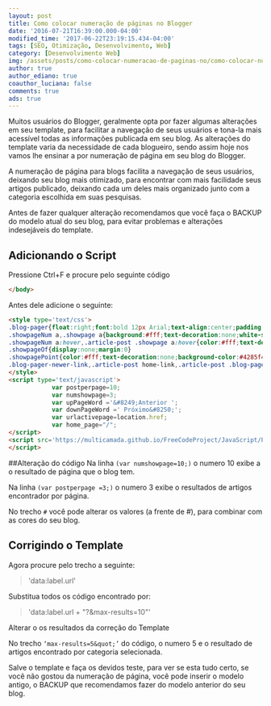 ```yaml
---
layout: post
title: Como colocar numeração de páginas no Blogger
date: '2016-07-21T16:39:00.000-04:00'
modified_time: '2017-06-22T23:19:15.434-04:00'
tags: [SEO, Otimização, Desenvolvimento, Web]
category: [Desenvolvimento Web]
img: /assets/posts/como-colocar-numeracao-de-paginas-no/como-colocar-numeracao-de-paginas-no.jpg
author: true
author_ediano: true
coauthor_luciana: false
comments: true
ads: true
---
```


Muitos usuários do Blogger, geralmente opta por fazer algumas alterações em seu template, para facilitar a navegação de seus usuários e tona-la mais acessível todas as informações publicada em seu blog. As alterações do template varia da necessidade de cada blogueiro, sendo assim hoje nos vamos lhe ensinar a por numeração de página em seu blog do Blogger.

A numeração de página para blogs facilita a navegação de seus usuários, deixando seu blog mais otimizado, para encontrar com mais facilidade seus artigos publicado, deixando cada um deles mais organizado junto com a categoria escolhida em suas pesquisas.

Antes de fazer qualquer alteração recomendamos que você faça o BACKUP do modelo atual do seu blog, para evitar problemas e alterações indesejáveis do template.

## Adicionando o Script
Pressione Ctrl+F e procure pelo seguinte código

```html
</body>
```

Antes dele adicione o seguinte:

```html
<style type='text/css'>
.blog-pager{float:right;font:bold 12px Arial;text-align:center;padding:15px 10px;margin:0}
.showpageNum a,.showpage a{background:#fff;text-decoration:none;white-space:nowrap;color:#222;margin:10px3px;padding:5px 10px;border:1px solid #ddd}
.showpageNum a:hover,.article-post .showpage a:hover{color:#fff;text-decoration:nonebackground-color:#4285f4;border:1px solid #4285f4}
.showpageOf{display:none;margin:0}
.showpagePoint{color:#fff;text-decoration:none;background-color:#4285f4;font-size:12px;margin:10px 3pxpadding:5px 10px;border:1px solid #4285f4}
.blog-pager-newer-link,.article-post home-link,.article-post .blog-pager-older-link{padding:10px}
</style>
<script type='text/javascript'>
            var postperpage=10;
            var numshowpage=3;
            var upPageWord ='&#8249;Anterior ';
            var downPageWord =' Próximo&#8250;';
            var urlactivepage=location.href;
            var home_page="/";
</script>
<script src='https://multicamada.github.io/FreeCodeProject/JavaScript/PaginationForBlogger.js'type='text/javascript'>
</script>
```

##Alteração do código
Na linha `(var numshowpage=10;)` o numero 10 exibe a o resultado de página que o blog tem.

Na linha `(var postperpage =3;)` o numero 3 exibe o resultados de artigos encontrador por página.

No trecho `#` você pode alterar os valores (a frente de #), para combinar com as cores do seu blog.

## Corrigindo o Template
Agora procure pelo trecho a seguinte:

> 'data:label.url'

Substitua todos os código encontrado por:

> 'data:label.url + &quot;?&amp;max-results=10&quot;'

Alterar o os resultados da correção do Template

No trecho `‘max-results=5&quot;’` do código, o numero 5 e o resultado de artigos encontrado por categoria selecionada.

Salve o template e faça os devidos teste, para ver se esta tudo certo, se você não gostou da numeração de página, você pode inserir o modelo antigo, o BACKUP que recomendamos fazer do modelo anterior do seu blog.